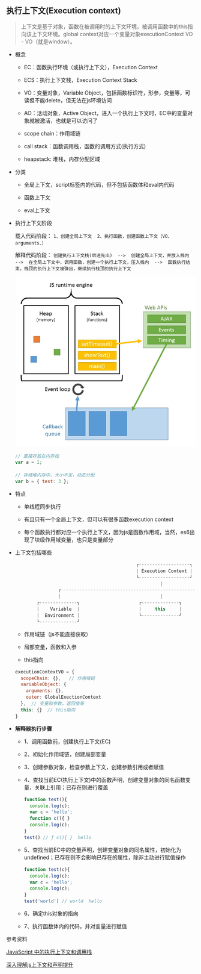 ## 执行上下文(Execution context)

> 上下文是基于对象，函数在被调用时的上下文环境，被调用函数中的this指向该上下文环境。global context对应一个变量对象executionContext VO - VO（就是window）。

* 概念

  - EC：函数执行环境（或执行上下文），Execution Context

  - ECS：执行上下文栈，Execution Context Stack

  - VO：变量对象，Variable Object，包括函数标识符，形参，变量等，可读但不能delete，但无法在js环境访问

  - AO：活动对象，Active Object，进入一个执行上下文时，EC中的变量对象就被激活，也就是可以访问了

  - scope chain：作用域链

  - call stack：函数调用栈，函数的调用方式(执行方式)

  - heapstack: 堆栈，内存分配区域

* 分类

  - 全局上下文，script标签内的代码，但不包括函数体和eval内代码
  
  - 函数上下文
  
  - eval上下文

* 执行上下文阶段

  载入代码阶段： `1、创建全局上下文  2、执行函数，创建函数上下文（VO、arguments、）`

  解释代码阶段： `创建执行上下文栈(后进先出)  -->  创建全局上下文，并放入栈内  -->  在全局上下文中，调用函数，创建一个执行上下文，压入栈内  -->  函数执行结束，栈顶的执行上下文被弹出，继续执行栈顶的执行上下文`

  ![执行栈](../images/heapStack.jpg)

  ```js
  // 直接存放在内存栈
  var a = 1;

  // 存储堆内存中，大小不定，动态分配
  var b = { test: 3 };
  ```

* 特点

  - 单线程同步执行
  
  - 有且只有一个全局上下文，但可以有很多函数execution context

  - 每个函数执行都对应一个执行上下文，因为js是函数作用域，当然，es6出现了块级作用域变量，也只是变量部分

* 上下文包括哪些

  ```js
                                               ┌-------------------┐
                                               | Execution Context |
                                               └-------------------┘
                                                        |
                  ┌--------------------------------------------------------------------------┐
                  |                                     |                                    |
          ┌--------------┐                      ┌--------------┐                      ┌--------------┐
          |    Variable  |                      |     this     |                      |     Outer    |
          |  Environment |                      └--------------┘                      |  Environment |
          └--------------┘                                                            └--------------┘
  ```

  - 作用域链（js不能直接获取）

  - 局部变量，函数和入参

  - this指向

  ```js
  executionContextVO = {
    scopeChain: {},   // 作用域链
    variableObject: {
      arguments: {},
      outer: GlobalExectionContext
    },  // 变量和参数，返回值等
    this: {}  // this指向
  }
  ```

* **解释器执行步骤**

  - 1、调用函数前，创建执行上下文(EC)

  - 2、初始化作用域链，创建局部变量

  - 3、创建参数对象，检查参数上下文，创建参数引用或者赋值

  - 4、查找当前EC(执行上下文)中的函数声明，创建变量对象的同名函数变量，关联上引用；已存在则进行覆盖

    ```js
    function test(){
      console.log(c);
      var c = 'hello';
      function c(){ }
      console.log(c);
    }
    test() // ƒ c(){ }  hello
    ```

  - 5、查找当前EC中的变量声明，创建变量对象的同名属性，初始化为undefined；已存在则不会影响已存在的属性，除非主动进行赋值操作

    ```js
    function test(c){
      console.log(c);
      var c = 'hello';
      console.log(c);
    }
    test('world') // world  hello
    ```

  - 6、确定this对象的指向

  - 7、执行函数体内的代码，并对变量进行赋值

参考资料

[JavaScript 中的执行上下文和调用栈](https://juejin.im/entry/599e949251882524472239c4)

[深入理解js上下文和声明提升](https://juejin.im/entry/58ef1e21a0bb9f006a80b7dc)